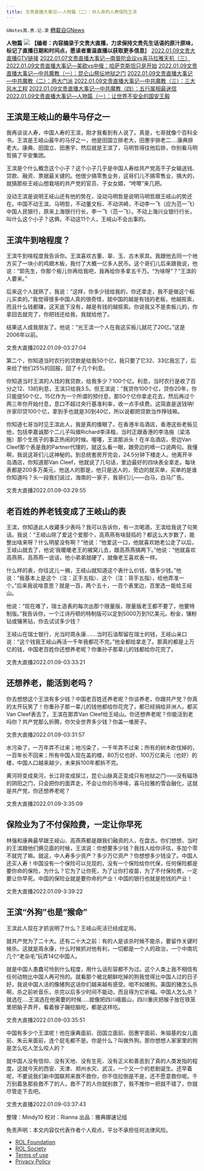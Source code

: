 ```yaml
---
title: 文贵直播大事记——人物篇（二）：夺人命的人寿保险王滨
---
```

`GNotes真.贵.记.录` [轉載自GNews](https://gnews.org/zh-hans/1897162/)

**人物篇**
![](https://assets.gnews.org/wp-content/uploads/2022/01/文贵直播大事记20220109人物2.jpg)
**【编者：内容摘录于文贵大直播，力求保持文贵先生话语的原汁原味，标记了直播日期和时间点，愿读者重温直播以获取更多信息**】
[2022.01.09文贵大直播GTV链接](https://gtv.org/video/id=61dade8c4658a73785d25465)
[2022.01.07文贵直播大事记—南普陀会议vs喜马拉雅天机（三）](https://gnews.org/zh-hans/1855129/)
[2022.01.09文贵直播大事记—美欧vs中俄：哈萨克斯坦只是开始](https://gnews.org/zh-hans/1875063/)
[2022.01.09文贵直播大事记—中共魔教（一）：昆仑山祭坛地狱之门](https://gnews.org/zh-hans/1889181/)
[2022.01.09文贵直播大事记—中共魔教（二）：两大门派](https://gnews.org/zh-hans/1889335/)
[2022.01.09文贵直播大事记—中共魔教（三）：三大风水工程](https://gnews.org/zh-hans/1889335/)
[2022.01.09文贵直播大事记—中共魔教（四）：五行属相最迷信](https://gnews.org/zh-hans/1889490/)
[2022.01.09文贵直播大事记—人物篇（一）：让世界不安全的国安王毅](https://gnews.org/zh-hans/1894227/)

## 王滨是王岐山的最牛马仔之一

我再谈谈人寿，中国人寿的王滨，刚才我看到有人说了。真是，七哥就像个百科全书。王滨是王岐山最牛的马仔之一，他是田国立排老大，田惠宇排老二….康典排老大。康典、田国立、田惠宇，然后就是王滨了，马明哲得往他后排，你别看马明哲搞了平安集团。

王滨是个什么概念这个小子？这个小子几乎是中国人寿给共产党高干子女输送钱、贷款、融资、票据最关键的。他很少搞零售业务，这哥们儿不搞零售业，搞大的，就搞那些王岐山想栽培的共产党的官员、子女女婿，“咵嚓”来几把。

没动王滨是说明王岐山还有他的势在，没动马明哲是说明马明哲跟王岐山的势还在。中国不动王滨、马明哲，不动董文标、不动洪崎，不动李一飞（应为范一飞）中国人民银行，原来上海银行行长，李一飞（范一飞）。不动上海兴业银行行长，叫什么这个小子？这俩，不动这11个人，王岐山不会出事的。

## 王滨牛到啥程度？

王滨牛到啥程度我告诉你。王滨喜欢古董、翠、玉、古木家具。我跟他去同一个地方买了一块小的鸡翅木板，我付了大概一亿多人民币。这个哥们儿后来跟我说，他说：“郭先生，你那个板儿你再给我吧，我再给你多拿五千万。“为啥呀“？“王滨的人要来。”

后来这个人就熟了，我说：“这样，你多少钱给我的，你还拿走，我不是做这个板儿买卖的。”我觉得很多中国人真的很奇怪，就中国的越是有钱的老板，他越抠索，而且什么钱都赚，这天底下没有，越是有钱的越抠索。你说我又不是卖板儿的，你拿回去就完了，你把钱还给我，我就给他了。

结果这人成我朋友了。他说：“光王滨一个人在我这买板儿就花了20亿。”这是2006年以前。

文贵大直播2022.01.09-03:27:04

第二个，你知道当时农行的贷款是给我50个亿，我只要了它32、33亿我忘了，后来给了他们25%的回报，回了十几个利息。

你知道当时王滨的人找的我贷款，给我多少？100个亿。利息，当时农行是收了百分之12、13的利息，王滨只给我3.5。但王滨说：“我贷你100个亿，贷你20年，你只能提50个亿，15亿作为一个所谓的预付息，那50个亿你拿走花去，然后再过个两三年你开始付息，息口不超过央行基准利率，收一点手续费。这简直是送钱呐! 许家印贷100个亿，拿到手也就是30到40亿，所以说都把贷款当作挣钱嘛。

你知道七哥当时见王滨此人，我是真的傻眼了。在香港半岛酒店，香港这些老板见他，包括李嘉诚那个二儿子叫做Richard李泽楷，当时正跟香港的李洛施（梁洛施）那个生孩子的事正热闹的时候。喔噻，王滨那派头！在半岛酒店，旁边Van Cleef那个表是我的Partner代理的，就这么看一眼，跟旁边的嘀一口说两句。我懂啊，我说这哥们儿这神秘的。到总统套房开完会，24.5分钟下楼走人。他离开半岛酒店，你知道那Van Cleef，他就说了几句话，里边最好的四块表全拿走。每块表都是200多万美元，他送人的那是，他只是送人的，旁边的就买单，买单的是谁你知道吗？头一段我们说过，海南的一家子，我哥们儿——白马，白马广告。

文贵大直播2022.01.09-03:29:55

## 老百姓的养老钱变成了王岐山的表

王滨，你知道此人收藏多少表吗？我可以告诉你，有一次喝酒，王滨给我说了句笑话。我说：“王岐山除了爱这个爱那个，高燕燕有啥鼓捣的？都这么大岁数了，能整出啥来呀？什么明星没有啊？”他说：“他爱这一口，他就喜欢她老公走了以后，王岐山就去了，他说‘我暖暖老王的被窝儿去，跟高燕燕搞两下。”他说：“他就喜欢高燕燕，高燕燕一说话，他小弟弟就硬了，就像老王喜欢表一样。

什么样的表，你往这儿一搁，王岐山就知道这个表什么价钱，值多少钱。”他说：“我基本上是这个（注：正手五指）、这个（注：背手五指），给他弄准一个。”后来我说啥意思？就是一百，两个五十，一百个表里边，百里选一能给王岐山。

他说：“现在难了，瑞士造表的每次出那个限量版，限量版老王都不要了，他要特制版。”我告诉你，一个江诗丹顿的特制版可以定到5000万到1亿美元。粉金，镶粉钻或镶黑钻，你去试试多少钱？

王岐山在瑞士银行，光当时周永康…….当时石油帮留在瑞士的钱，王岐山亲口说：“这个钱我王岐山再活一千年我都花不完。”他全都给拿走了。那真的都是上万亿的钱，中国老百姓你还想养老呢？你重孙子那辈儿的钱都给你花完了。

文贵大直播2022.01.09-03:33:21

## 还想养老，能活到老吗？

你去想想这个王滨有多少钱？中国老百姓还养老呢？你谈养老，你跟共产党？你真的太开玩笑了！你重孙子那一辈儿的钱他都给你花完了，都已经捐给非洲人，都买Van Cleef表去了。王滨在那弄Van Cleef给王岐山。你还想养老呢？你能活到老吗你？共产党那么折腾，你欠全世界多少钱？你盖一堆房子。

文贵大直播2022.01.09-03:31:57

水污染了，一万年弄不过来；地污染了，一千年弄不过来；所有的树木砍伐掉的，一百年长不回来；所有中国人现在盖的楼，80万亿也好、100万亿美元（也好）的楼，中国人口越来越少，未来拆100年都拆不完。

黄河将变成臭河，长江将变成尿江，昆仑山脉真正变成只有地狱之门——没有磁场的阴阳之门，只会把你的面弄走，不会让你的币哆嗦，喜马拉雅的雪会融化，这就是共产党，你还想养老呢？

文贵大直播2022.01.09-3:35:09

## 保险业为了不付保险费，一定让你早死

林强和康典最早跟王岐山、高燕燕都是跟我们融资的人，在盘古。你们想想，当时的王滨跟他们俩见面的时候，王滨说：你想要多少钱？我找人给你评估，多加个零不就完了嘛。就这，中人寿多少资产？多少万亿资产？你想想多少钱没了。中国人还买人寿！中国没有一个保险可以兑现的，没有一个保险给你代保，任何保险都是要你命的保险，为什么？它为了让你死，为了让你打疫苗，为了不付保险费，一定要让你早死。中国的保险业就是要你命的产业！中国的银行也就是抢钱的产业！

文贵大直播2022.01.09-3:39:22

## 王滨“外狗”也是“猴命”

王滨此人现在才抓说明了什么？王岐山死活已经成定局。

就共产党为了二十大。还有二十大之前：有的人是该杀时候不能杀，要留作关键时候杀。这就是周永康，什么时候抓对他有利，一切都是一个人的政治，一个中南坑几个“老杂毛”玩弄14亿中国人。

就是中国人愚蠢可怜到什么程度，用什么话形容都不为过。这个人类上我不相信有任何动物比中国人再可怜的。就看那个被北朝鲜吃掉的狗我觉得比中国人过的日子好，我说中国人活的像猪狗这话你们越来越有感受。咱不如猪狗。美国的猪怎么杀啊，杀之前听音乐，杀完以后多少时间不能动，而且得为它祈福。中国人怎么杀？就选在….王滨选在他需要的时候…..就像把四川峨眉山，四川重庆把猴子放在铁笼里把脑子弄开，看着猴子蹦挖脑吃，都是这样吃。

文贵大直播2022.01.09-03:35:51

中国有多少个王滨呢！他在康典面前、田国立面前、田惠宇面前、朱镕基的女儿面前、朱云来面前，连个屁毛都不是。你是什么？叫做外狗。那你想想人家家里的狗是怎么吃人怎么咬人的？

就中国人没有信仰、没有天地、没有生死、没有正义和善恶到了真的人类发指的程度。这就今天的西安、天津、郑州水灾、武汉，一个又一个的悲剧诞生。还早着呢，不要说我们新中国联邦来救不救你，你不信拉倒是不是，还不愿意救你呢。千万别着急那些救不了的人，救不了的人你就别救了，我不推你一把就不错了，你就尽管走下去吧。

文贵大直播2022.01.09-03:37:43

整理：Mindy10
校对：Rianna
出品：雅典娜速记组

 

免责声明：本文内容仅代表作者个人观点，平台不承担任何法律风险。

- [ROL Foundation](https://rolfoundation.org/)
- [ROL Society](https://rolsociety.org/)
- [Terms of use](https://gnews.org/terms-of-use-3/)
- [Privacy Policy](https://gnews.org/privacy-policy/)
